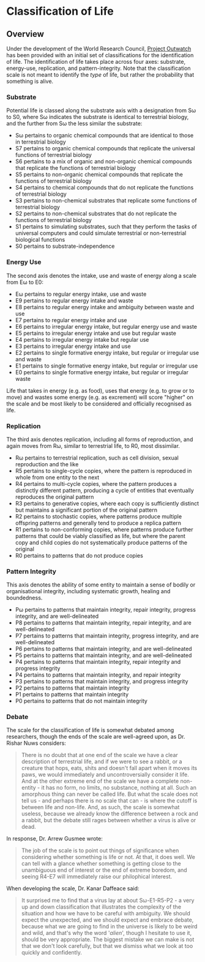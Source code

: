 # Classification of Life


## Overview

Under the development of the World Research Council, [Project Outwatch](wrc_projectoutwatch_overview.md) has been provided with an initial set of classifications for the identification of life.  The identification of life takes place across four axes: substrate, energy-use, replication, and pattern-integrity.  Note that the classification scale is not meant to identify the *type* of life, but rather the probability that something is alive.


### Substrate

Potential life is classed along the substrate axis with a designation from Sω to S0, where Sω indicates the substrate is identical to terrestrial biology, and the further from Sω the less similar the substrate:

+ Sω pertains to organic chemical compounds that are identical to those in terrestrial biology
+ S7 pertains to organic chemical compounds that replicate the universal functions of terrestrial biology
+ S6 pertains to a mix of organic and non-organic chemical compounds that replicate the functions of terrestrial biology
+ S5 pertains to non-organic chemical compounds that replicate the functions of terrestrial biology
+ S4 pertains to chemical compounds that do not replicate the functions of terrestrial biology
+ S3 pertains to non-chemical substrates that replicate some functions of terrestrial biology
+ S2 pertains to non-chemical substrates that do not replicate the functions of terrestrial biology
+ S1 pertains to simulating substrates, such that they perform the tasks of universal computers and could simulate terrestrial or non-terrestrial biological functions
+ S0 pertains to substrate-independence


### Energy Use

The second axis denotes the intake, use and waste of energy along a scale from Eω to E0:

+ Eω pertains to regular energy intake, use and waste
+ E9 pertains to regular energy intake and waste
+ E8 pertains to regular energy intake and ambiguity between waste and use
+ E7 pertains to regular energy intake and use
+ E6 pertains to irregular energy intake, but regular energy use and waste
+ E5 pertains to irregular energy intake and use but regular waste
+ E4 pertains to irregular energy intake but regular use
+ E3 pertains to irregular energy intake and use
+ E2 pertains to single formative energy intake, but regular or irregular use and waste
+ E1 pertains to single formative energy intake, but regular or irregular use
+ E0 pertains to single formative energy intake, but regular or irregular waste

Life that takes in energy (e.g. as food), uses that energy (e.g. to grow or to move) and wastes some energy (e.g. as excrement) will score "higher" on the scale and be most likely to be considered and officially recognised as life.


### Replication

The third axis denotes replication, including all forms of reproduction, and again moves from Rω, similar to terrestrial life, to R0, most dissimilar.

+ Rω pertains to terrestrial replication, such as cell division, sexual reproduction and the like
+ R5 pertains to single-cycle copies, where the pattern is reproduced in whole from one entity to the next
+ R4 pertains to multi-cycle copies, where the pattern produces a distinctly different pattern, producing a cycle of entities that eventually reproduces the original pattern
+ R3 pertains to generative copies, where each copy is sufficiently distinct but maintains a significant portion of the original pattern
+ R2 pertains to stochastic copies, where patterns produce multiple offspring patterns and generally tend to produce a replica pattern
+ R1 pertains to non-conforming copies, where patterns produce further patterns that could be viably classified as life, but where the parent copy and child copies  do not systematically produce patterns of the original
+ R0 pertains to patterns that do not produce copies


### Pattern Integrity

This axis denotes the ability of some entity to maintain a sense of bodily or organisational integrity, including systematic growth, healing and boundedness.

+ Pω pertains to patterns that maintain integrity, repair integrity, progress integrity, and are well-delineated
+ P8 pertains to patterns that maintain integrity, repair integrity, and are well-delineated
+ P7 pertains to patterns that maintain integrity, progress integrity, and are well-delineated
+ P6 pertains to patterns that maintain integrity, and are well-delineated
+ P5 pertains to patterns that maintain integrity, and are well-delineated
+ P4 pertains to patterns that maintain integrity, repair integrity and progress integrity
+ P4 pertains to patterns that maintain integrity, and repair integrity
+ P3 pertains to patterns that maintain integrity, and progress integrity
+ P2 pertains to patterns that maintain integrity
+ P1 pertains to patterns that maintain integrity
+ P0 pertains to patterns that do not maintain integrity


### Debate

The scale for the classification of life is somewhat debated among researchers, though the ends of the scale are well-agreed upon, as Dr. Rishar Nuws considers:

> There is no doubt that at one end of the scale we have a clear description of terrestrial life, and if we were to see a rabbit, or a creature that hops, eats, shits and doesn't fall apart when it moves its paws, we would immediately and uncontroversially consider it life.  And at the other extreme end of the scale we have a complete non-entity - it has no form, no limits, no substance, nothing at all.  Such an amorphous thing can never be called life.
> But what the scale does not tell us - and perhaps there is no scale that can - is where the cutoff is between life and non-life.  And, as such, the scale is somewhat useless, because we already know the difference between a rock and a rabbit, but the debate still rages between whether a virus is alive or dead.

In response, Dr. Arrew Gusmee wrote:

> The job of the scale is to point out things of significance when considering whether something is life or not.  At that, it does well.  We can tell with a glance whether something is getting close to the unambiguous end of interest or the end of extreme boredom, and seeing R4-E7 will immediately raise our philophical interest.

When developing the scale, Dr. Kanar Daffeace said:

> It surprised me to find that a virus lay at about Sω-E1-R5-P2 - a very up and down classification that illustrates the complexity of the situation and how we have to be careful with ambiguity.  We should expect the unexpected, and we should expect and embrace debate, because what we are going to find in the universe is likely to be weird and wild, and that's why the word '*alien*', though I hesitate to use it, should be very appropriate.  The biggest mistake we can make is not that we don't look carefully, but that we dismiss what we look at too quickly and confidently.
